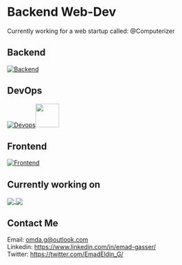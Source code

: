 # Backend Web-Dev
Currently working for a web startup called: @Computerizer




## Backend   
[![Backend](https://skillicons.dev/icons?i=python,django,postgres,nginx)](https://skillicons.dev)

## DevOps   
[![Devops](https://skillicons.dev/icons?i=docker,git,selenium)](https://skillicons.dev)<img src='https://avatars.githubusercontent.com/u/54465427?v=4' width='55'>


## Frontend   
[![Frontend](https://skillicons.dev/icons?i=html,css,js,bootstrap)](https://skillicons.dev) 

## Currently working on
<a href="https://github.com/Emad-Eldin-G/Amazon-Selenium-Web-Scraper">
  <img align="center" src="https://github-readme-stats.vercel.app/api/pin/?username=Emad-Eldin-G&repo=Amazon-Selenium-Web-Scraper&theme=vue-dark" />
</a>
<a href="https://github.com/Emad-Eldin-G/Cars-Heaven">
  <img align="center" src="https://github-readme-stats.vercel.app/api/pin/?username=Emad-Eldin-G&repo=Cars-Heaven&theme=vue-dark" />
</a>

## Contact Me

Email: <omda.g@outlook.com>  
Linkedin: <https://www.linkedin.com/in/emad-gasser/>  
Twitter: <https://twitter.com/EmadEldin_G/>


